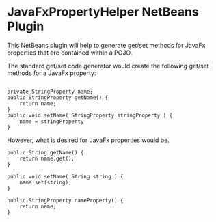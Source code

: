 # JavaFxPropertyHelper NetBeans Plugin

This NetBeans plugin will help to generate get/set methods for JavaFx properties that are contained
within a POJO.

The standard get/set code generator would create the following get/set methods for a JavaFx property:
```

private StringProperty name;
public StringProperty getName() { 
    return name;
}
public void setName( StringProperty stringProperty ) {
    name = stringProperty
}
```

However, what is desired for JavaFx properties would be.

```
public String getName() {
    return name.get();
}

public void setName( String string ) {
    name.set(string);
}

public StringProperty nameProperty() {
    return name;
}
```